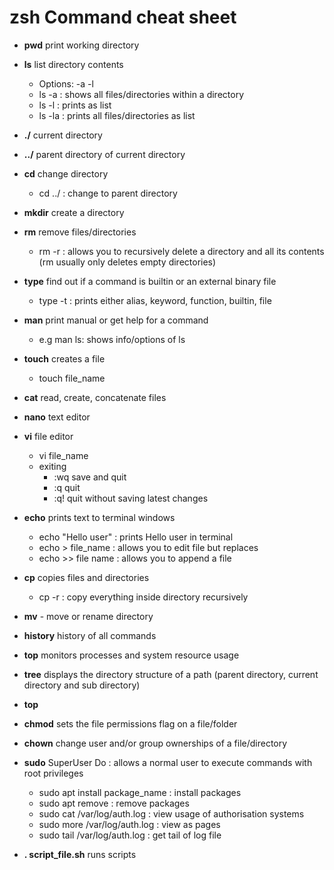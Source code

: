# zsh Command cheat sheet

- **pwd** print working directory

- **ls** list directory contents
	- Options: -a -l
	- ls -a : shows all files/directories within a directory
	- ls -l : prints as list
	- ls -la : prints all files/directories as list

- **./** current directory
- **../** parent directory of current directory

- **cd** change directory
	- cd ../ : change to parent directory

- **mkdir** create a directory

- **rm** remove files/directories
	- rm -r : allows you to recursively delete a directory and all its contents (rm usually only deletes empty directories)

- **type** find out if a command is builtin or an external binary file
	- type -t  : prints either alias, keyword, function, builtin, file

- **man** print manual or get help for a command
	- e.g man ls: shows info/options of ls

- **touch** creates a file
	- touch file_name

- **cat** read, create, concatenate files

- **nano** text editor

- **vi** file editor
	- vi file_name
	- exiting
		- :wq save and quit
		- :q quit
		- :q! quit without saving latest changes

- **echo** prints text to terminal windows
	- echo "Hello user" : prints Hello user in terminal
	- echo > file_name : allows you to edit file but replaces
	- echo >> file name : allows you to append a file

- **cp** copies files and directories
	- cp -r : copy everything inside directory recursively

- **mv** - move or rename directory

- **history** history of all commands

- **top** monitors processes and system resource usage

- **tree** displays the directory structure of a path (parent directory, current directory and sub directory)

- **top**

- **chmod** sets the file permissions flag on a file/folder

- **chown** change user and/or group ownerships of a file/directory

- **sudo** SuperUser Do : allows a normal user to execute commands with root privileges
	- sudo apt install package_name : install packages
	- sudo apt remove : remove packages
	- sudo cat /var/log/auth.log : view usage of authorisation systems
	- sudo more /var/log/auth.log : view as pages
	- sudo tail /var/log/auth.log : get tail of log file

- **. script_file.sh** runs scripts
